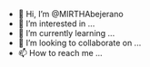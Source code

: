 - 👋 Hi, I’m @MIRTHAbejerano
- 👀 I’m interested in ...
- 🌱 I’m currently learning ...
- 💞️ I’m looking to collaborate on ...
- 📫 How to reach me ...

<!---
MIRTHAbejerano/MIRTHAbejerano is a ✨ special ✨ repository because its `README.md` (this file) appears on your GitHub profile.
You can click the Preview link to take a look at your changes.
--->
